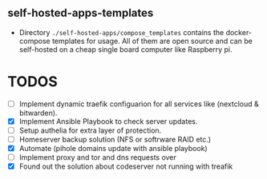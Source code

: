 ## self-hosted-apps-templates

- Directory `./self-hosted-apps/compose_templates` contains the docker-compose templates for usage. All of them are open source and can be self-hosted on a cheap single board computer like Raspberry pi.


 # TODOS

 - [ ] Implement dynamic traefik configuarion for all services like (nextcloud & bitwarden).
 - [x] Implement Ansible Playbook to check server updates.
 - [ ] Setup authelia for extra layer of protection.
 - [ ] Homeserver backup solution (NFS or softrware RAID etc.)
 - [x] Automate (pihole domains update with ansible playbook) 
 - [ ] Implement proxy and tor and dns requests over 
 - [x] Found out the solution about codeserver not running with treafik
